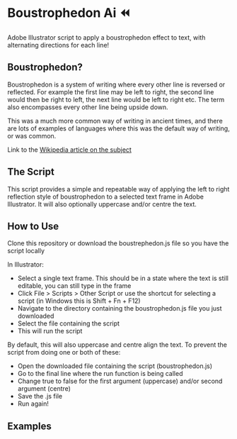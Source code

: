 # Boustrophedon Ai ⏪
Adobe Illustrator script to apply a boustrophedon effect to text, with alternating directions for each line!

## Boustrophedon?
Boustrophedon is a system of writing where every other line is reversed or reflected. For example the first line may be left to right, the second line would then be right to left, the next line would be left to right etc. 
The term also encompasses every other line being upside down.

This was a much more common way of writing in ancient times, and there are lots of examples of languages where this was the default way of writing, or was common.

Link to the [Wikipedia article on the subject](https://en.wikipedia.org/wiki/Boustrophedon)

## The Script
This script provides a simple and repeatable way of applying the left to right reflection style of boustrophedon to a selected text frame in Adobe Illustrator.
It will also optionally uppercase and/or centre the text.

## How to Use
Clone this repository or download the boustrephedon.js file so you have the script locally

In Illustrator:
- Select a single text frame. This should be in a state where the text is still editable, you can still type in the frame
- Click File > Scripts > Other Script or use the shortcut for selecting a script (in Windows this is Shift + Fn + F12)
- Navigate to the directory containing the boustrophedon.js file you just downloaded
- Select the file containing the script
- This will run the script

By default, this will also uppercase and centre align the text. 
To prevent the script from doing one or both of these:
- Open the downloaded file containing the script (boustrophedon.js)
- Go to the final line where the run function is being called
- Change true to false for the first argument (uppercase) and/or second argument (centre)
- Save the .js file
- Run again!

## Examples
